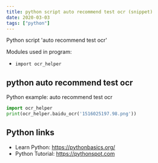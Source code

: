 ```yaml
---
title: python script auto recommend test ocr (snippet)
date: 2020-03-03
tags: ["python"]
---
```

Python script 'auto recommend test ocr'


Modules used in program: 
* `import ocr_helper`

## python auto recommend test ocr

Python example: auto recommend test ocr

```python
import ocr_helper
print(ocr_helper.baidu_ocr('1516025197.98.png'))

```

## Python links

- Learn Python: https://pythonbasics.org/
- Python Tutorial: https://pythonspot.com
